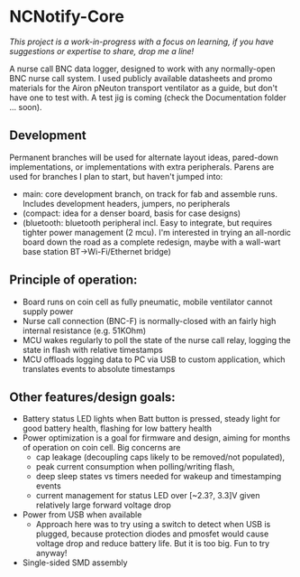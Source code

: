 # NCNotify-Core

*This project is a work-in-progress with a focus on learning, if you have suggestions or expertise to share, drop me a line!*

A nurse call BNC data logger, designed to work with any normally-open BNC nurse call system. I used publicly available datasheets and promo materials for the Airon pNeuton transport ventilator as a guide, but don't have one to test with. A test jig is coming (check the Documentation folder ... soon).


## Development
Permanent branches will be used for alternate layout ideas, pared-down implementations, or implementations with extra peripherals. Parens are used for branches I plan to start, but haven't jumped into:

* main: core development branch, on track for fab and assemble runs. Includes development headers, jumpers, no peripherals
* (compact: idea for a denser board, basis for case designs)
* (bluetooth: bluetooth peripheral incl. Easy to integrate, but requires tighter power management (2 mcu). I'm interested in trying an all-nordic board down the road as a complete redesign, maybe with a wall-wart base station BT->Wi-Fi/Ethernet bridge)
	
## Principle of operation:
- Board runs on coin cell as fully pneumatic, mobile ventilator cannot supply power
- Nurse call connection (BNC-F) is normally-closed with an fairly high internal resistance (e.g. 51KOhm)
- MCU wakes regularly to poll the state of the nurse call relay, logging the state in flash with relative timestamps
- MCU offloads logging data to PC via USB to custom application, which translates events to absolute timestamps
	
## Other features/design goals:
- Battery status LED lights when Batt button is pressed, steady light for good battery health, flashing for low battery health
- Power optimization is a goal for firmware and design, aiming for months of operation on coin cell. Big concerns are 
	- cap leakage (decoupling caps likely to be removed/not populated), 
	- peak current consumption when polling/writing flash, 
	- deep sleep states vs timers needed for wakeup and timestamping events
	- current management for status LED over [~2.3?, 3.3]V given relatively large forward voltage drop
- Power from USB when available
	- Approach here was to try using a switch to detect when USB is plugged, because protection diodes and pmosfet would cause voltage drop and reduce battery life. But it is too big. Fun to try anyway!
- Single-sided SMD assembly